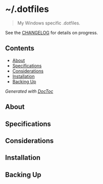 # ~/.dotfiles

> My Windows specific .dotfiles.

See the [CHANGELOG](CHANGELOG.md) for details on progress.

## Contents

<!-- START doctoc generated TOC please keep comment here to allow auto update -->
<!-- DON'T EDIT THIS SECTION, INSTEAD RE-RUN doctoc TO UPDATE -->

- [About](#about)
- [Specifications](#specifications)
- [Considerations](#considerations)
- [Installation](#installation)
- [Backing Up](#backing-up)

<!-- END doctoc generated TOC please keep comment here to allow auto update -->
*Generated with [DocToc](https://github.com/thlorenz/doctoc)*

<!-- END doctoc generated TOC please keep comment here to allow auto update -->

## About

## Specifications

## Considerations

## Installation

## Backing Up

